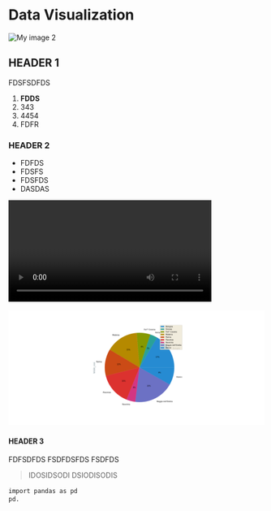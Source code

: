 # Data Visualization


![My image 2](https://www.focus.it/site_stored/imgs/0003/037/googlecarrtr2r9f1.630x360.jpg)

## HEADER 1

FDSFSDFDS
  1. **FDDS**
  2. 343
  3. 4454
  4. FDFR

### HEADER 2

  * FDFDS
  * FDSFS
  * FDSFDS
  * DASDAS

<video width="400" controls>
  <source src="mov_bbb.mp4" type="video/mp4">
  <source src="mov_bbb.ogg" type="video/ogg">
  Your browser does not support HTML5 video.
</video>

![My image](image-pandas-pie.png)

####  HEADER 3

FDFSDFDS FSDFDSFDS FSDFDS

> IDOSIDSODI DSIODISODIS

```
import pandas as pd
pd.
```
